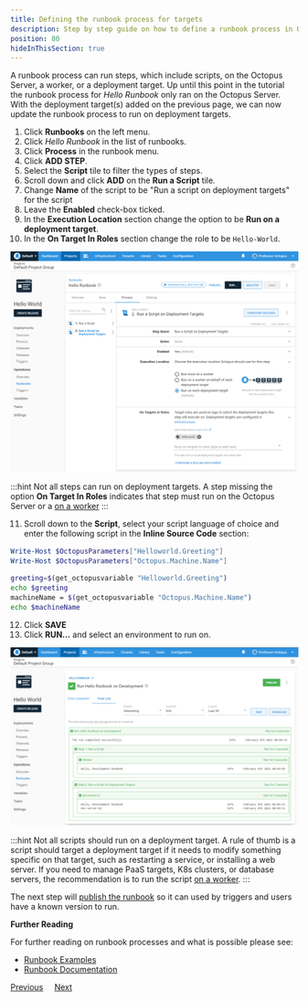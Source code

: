 ```yaml
---
title: Defining the runbook process for targets
description: Step by step guide on how to define a runbook process in Octopus Deploy.
position: 80
hideInThisSection: true
---
```


A runbook process can run steps, which include scripts, on the Octopus Server, a worker, or a deployment target.  Up until this point in the tutorial the runbook process for  *Hello Runbook* only ran on the Octopus Server.  With the deployment target(s) added on the previous page, we can now update the runbook process to run on deployment targets.

1. Click **Runbooks** on the left menu.
1. Click *Hello Runbook* in the list of runbooks.
1. Click **Process** in the runbook menu.
1. Click **ADD STEP**.
1. Select the **Script** tile to filter the types of steps.
1. Scroll down and click **ADD** on the **Run a Script** tile.
1. Change **Name** of the script to be "Run a script on deployment targets" for the script 
1. Leave the **Enabled** check-box ticked.
1. In the **Execution Location** section change the option to be **Run on a deployment target**.
1. In the **On Target In Roles** section change the role to be `Hello-World`.

![Changing the script step to run on a deployment target](images/run-script-on-deployment-target.png)

:::hint
Not all steps can run on deployment targets.  A step missing the option **On Target In Roles** indicates that step must run on the Octopus Server or a [on a worker](/docs/infrastructure/workers/index.md)
:::

11. Scroll down to the **Script**, select your script language of choice and enter the following script in the **Inline Source Code** section:

```powershell PowerShell
Write-Host $OctopusParameters["Helloworld.Greeting"]
Write-Host $OctopusParameters["Octopus.Machine.Name"]
```
```bash Bash
greeting=$(get_octopusvariable "Helloworld.Greeting")
echo $greeting
machineName = $(get_octopusvariable "Octopus.Machine.Name")
echo $machineName
```

12. Click **SAVE**
13. Click **RUN...** and select an environment to run on.

![Running the runbook script on a deployment target](images/run-deployment-target-results.png)

:::hint
Not all scripts should run on a deployment target.  A rule of thumb is a script should target a deployment target if it needs to modify something specific on that target, such as restarting a service, or installing a web server.  If you need to manage PaaS targets, K8s clusters, or database servers, the recommendation is to run the script [on a worker](/docs/infrastructure/workers/index.md).
:::

The next step will [publish the runbook](/docs/getting-started/first-runbook-run/publishing-a-runbook.md) so it can used by triggers and users have a known version to run.

**Further Reading**

For further reading on runbook processes and what is possible please see:

- [Runbook Examples](/docs/runbooks/runbook-examples/index.md)
- [Runbook Documentation](/docs/runbooks/index.md)

<span><a class="btn btn-outline-dark" href="/docs/getting-started/first-runbook-run/add-runbook-deployment-targets">Previous</a></span>&nbsp;&nbsp;&nbsp;&nbsp;&nbsp;<span><a class="btn btn-success" href="/docs/getting-started/first-runbook-run/publishing-a-runbook">Next</a></span>
